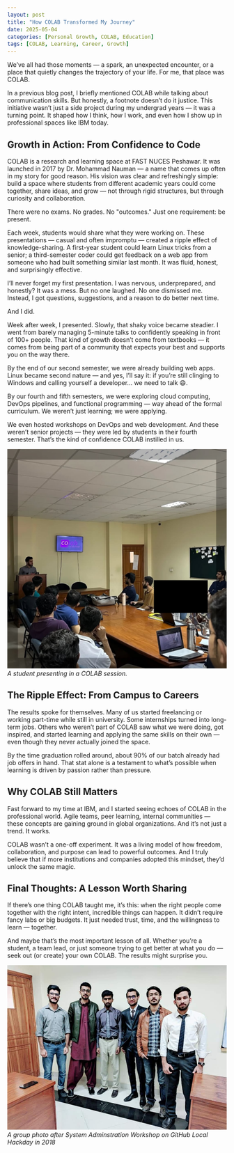 ```yaml
---
layout: post
title: "How COLAB Transformed My Journey"
date: 2025-05-04
categories: [Personal Growth, COLAB, Education]
tags: [COLAB, Learning, Career, Growth]
---
```

We’ve all had those moments — a spark, an unexpected encounter, or a place that quietly changes the trajectory of your life. For me, that place was COLAB.

In a previous blog post, I briefly mentioned COLAB while talking about communication skills. But honestly, a footnote doesn’t do it justice. This initiative wasn’t just a side project during my undergrad years — it was a turning point. It shaped how I think, how I work, and even how I show up in professional spaces like IBM today.

## Growth in Action: From Confidence to Code

COLAB is a research and learning space at FAST NUCES Peshawar. It was launched in 2017 by Dr. Mohammad Nauman — a name that comes up often in my story for good reason. His vision was clear and refreshingly simple: build a space where students from different academic years could come together, share ideas, and grow — not through rigid structures, but through curiosity and collaboration.

There were no exams. No grades. No "outcomes." Just one requirement: be present.

Each week, students would share what they were working on. These presentations — casual and often impromptu — created a ripple effect of knowledge-sharing. A first-year student could learn Linux tricks from a senior; a third-semester coder could get feedback on a web app from someone who had built something similar last month. It was fluid, honest, and surprisingly effective.

I’ll never forget my first presentation. I was nervous, underprepared, and honestly? It was a mess. But no one laughed. No one dismissed me. Instead, I got questions, suggestions, and a reason to do better next time.

And I did.

Week after week, I presented. Slowly, that shaky voice became steadier. I went from barely managing 5-minute talks to confidently speaking in front of 100+ people. That kind of growth doesn’t come from textbooks — it comes from being part of a community that expects your best and supports you on the way there.

By the end of our second semester, we were already building web apps. Linux became second nature — and yes, I’ll say it: if you’re still clinging to Windows and calling yourself a developer... we need to talk 😄.

By our fourth and fifth semesters, we were exploring cloud computing, DevOps pipelines, and functional programming — way ahead of the formal curriculum. We weren’t just learning; we were applying.

We even hosted workshops on DevOps and web development. And these weren’t senior projects — they were led by students in their fourth semester. That’s the kind of confidence COLAB instilled in us.

![Student Presenting](assets/img/colab-presentation.jpeg)  
*A student presenting in a COLAB session.*

## The Ripple Effect: From Campus to Careers

The results spoke for themselves. Many of us started freelancing or working part-time while still in university. Some internships turned into long-term jobs. Others who weren’t part of COLAB saw what we were doing, got inspired, and started learning and applying the same skills on their own — even though they never actually joined the space.

By the time graduation rolled around, about 90% of our batch already had job offers in hand. That stat alone is a testament to what’s possible when learning is driven by passion rather than pressure.

## Why COLAB Still Matters

Fast forward to my time at IBM, and I started seeing echoes of COLAB in the professional world. Agile teams, peer learning, internal communities — these concepts are gaining ground in global organizations. And it’s not just a trend. It works.

COLAB wasn’t a one-off experiment. It was a living model of how freedom, collaboration, and purpose can lead to powerful outcomes. And I truly believe that if more institutions and companies adopted this mindset, they’d unlock the same magic.


## Final Thoughts: A Lesson Worth Sharing

If there’s one thing COLAB taught me, it’s this: when the right people come together with the right intent, incredible things can happen. It didn’t require fancy labs or big budgets. It just needed trust, time, and the willingness to learn — together.

And maybe that’s the most important lesson of all. Whether you’re a student, a team lead, or just someone trying to get better at what you do — seek out (or create) your own COLAB. The results might surprise you.

![Celebration](assets/img/team-celebration.jpg)  
*A group photo after System Adminstration Workshop on GitHub Local Hackday in 2018*

